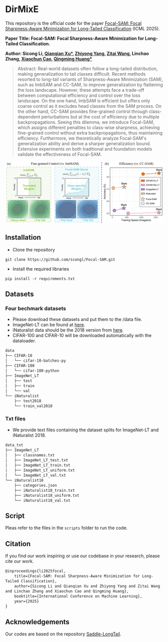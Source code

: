 # DirMixE



This repository is the official code for the paper [Focal-SAM: Focal Sharpness-Aware Minimization for Long-Tailed Classification](https://arxiv.org/abs/2505.01660) (ICML 2025).


**Paper Title: Focal-SAM: Focal Sharpness-Aware Minimization for Long-Tailed Classification.**

**Author: Sicong Li, [Qianqian Xu\*](https://qianqianxu010.github.io/), [Zhiyong Yang](https://joshuaas.github.io/),  [Zitai Wang](https://wang22ti.com/), Linchao Zhang, [Xiaochun Cao](https://scst.sysu.edu.cn/members/1401493.htm), [Qingming Huang\*](https://people.ucas.ac.cn/~qmhuang)**


> Abstract: Real-world datasets often follow a long-tailed distribution, making generalization to tail classes difficult. Recent methods resorted to long-tail variants of Sharpness-Aware Minimization (SAM), such as ImbSAM and CC-SAM, to improve generalization by flattening the loss landscape. However, these attempts face a trade-off between computational efficiency and control over the loss landscape. On the one hand, ImbSAM is efficient but offers only coarse control as it excludes head classes from the SAM process. On the other hand,  CC-SAM provides fine-grained control through class-dependent perturbations but at the cost of efficiency due to multiple backpropagations. Seeing this dilemma, we introduce Focal-SAM, which assigns different penalties to class-wise sharpness, achieving fine-grained control without extra backpropagations, thus maintaining efficiency. Furthermore, we theoretically analyze Focal-SAM's generalization ability and derive a sharper generalization bound. Extensive experiments on both traditional and foundation models validate the effectiveness of Focal-SAM.


[![key_idea](figs/method.png)](figs/method.png)



## Installation



- Clone the repository

```
git clone https://github.com/scongl/Focal-SAM.git
```



- Install the required libraries

```
pip install -r requirements.txt
```



## Datasets



### Four bechmark datasets



- Please download these datasets and put them to the /data file.
- ImageNet-LT can be found at [here](https://drive.google.com/drive/u/1/folders/1j7Nkfe6ZhzKFXePHdsseeeGI877Xu1yf).
- iNaturalist data should be the 2018 version from [here](https://github.com/visipedia/inat_comp).
- CIFAR-100 and CIFAR-10 will be downloaded automatically with the dataloader.

```
data
├── CIFAR-10
│   └── cifar-10-batches-py
├── CIFAR-100
│   └── cifar-100-python
├── ImageNet_LT
│   ├── test
│   ├── train
│   └── val
└── iNaturalist
    ├── test2018
    └── train_val2018
```



### Txt files


- We provide text files containing the dataset splits for ImageNet-LT and iNaturalist 2018. 

```
data_txt
├── ImageNet_LT
│   ├── classnames.txt
│   ├── ImageNet_LT_test.txt
│   ├── ImageNet_LT_train.txt
│   ├── ImageNet_LT_uniform.txt
│   └── ImageNet_LT_val.txt
└── iNaturalist18
    ├── categories.json
    ├── iNaturalist18_train.txt
    ├── iNaturalist18_uniform.txt
    └── iNaturalist18_val.txt
```



## Script

Pleas refer to the files in the `scripts` folder to run the code.


## Citation



If you find our work inspiring or use our codebase in your research, please cite our work.

```
@inproceedings{li2025focal,
    title={Focal-SAM: Focal Sharpness-Aware Minimization for Long-Tailed Classification}, 
    author={Sicong Li and Qianqian Xu and Zhiyong Yang and Zitai Wang and Linchao Zhang and Xiaochun Cao and Qingming Huang},
    booktitle={International Conference on Machine Learning},
    year={2025}
}
```



## Acknowledgements



Our codes are based on the repository [Saddle-LongTail](https://github.com/val-iisc/Saddle-LongTail).